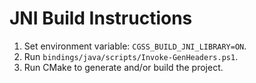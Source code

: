 # JNI Build Instructions

1. Set environment variable: `CGSS_BUILD_JNI_LIBRARY=ON`.
2. Run `bindings/java/scripts/Invoke-GenHeaders.ps1`.
3. Run CMake to generate and/or build the project.
